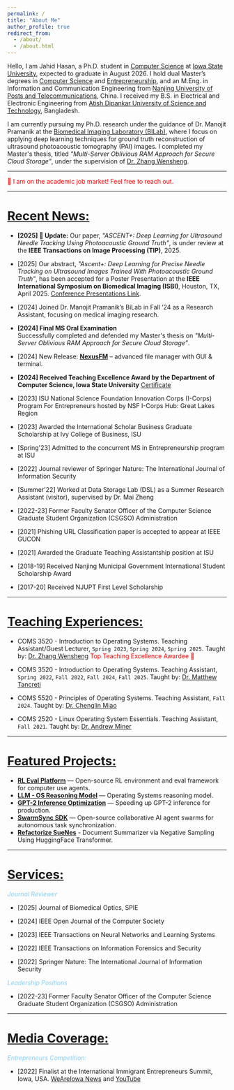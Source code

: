 ```yaml
---
permalink: /
title: "About Me"
author_profile: true
redirect_from: 
  - /about/
  - /about.html
---
```


Hello, I am Jahid Hasan, a Ph.D. student in [Computer Science](https://www.cs.iastate.edu/) at [Iowa State University](https://www.iastate.edu/), expected to graduate in August 2026. I hold dual Master’s degrees in [Computer Science](https://www.cs.iastate.edu/) and [Entrepreneurship](https://www.ivybusiness.iastate.edu/academics/graduate-programs/master-of-entrepreneurship/), and an M.Eng. in Information and Communication Engineering from [Nanjing University of Posts and Telecommunications](https://www.njupt.edu.cn/), China. I received my B.S. in Electrical and Electronic Engineering from [Atish Dipankar University of Science and Technology](https://www.adust.edu.bd/), Bangladesh.

I am currently pursuing my Ph.D. research under the guidance of Dr. Manojit Pramanik at the [Biomedical Imaging Laboratory (BILab)](https://www.bilab2012.com/home), where I focus on applying deep learning techniques for ground truth reconstruction of ultrasound photoacoustic tomography (PAI) images. I completed my Master's thesis, titled *"Multi-Server Oblivious RAM Approach for Secure Cloud Storage"*, under the supervision of [Dr. Zhang Wensheng](https://www.cs.iastate.edu/wzhang).

---

<span style="color:red"> 💼 I am on the academic job market! Feel free to reach out.</span>

---

<ins>Recent News:</ins>
======
- **[2025] 🔔 Update:** 
Our paper, *"ASCENT+: Deep Learning for Ultrasound Needle Tracking Using Photoacoustic Ground Truth"*, is under review at the __IEEE Transactions on Image Processing (TIP)__, 2025.

- [2025] Our abstract, *"Ascent+: Deep Learning for Precise Needle Tracking on Ultrasound Images Trained With Photoacoustic Ground Truth"*, has been accepted for a Poster Presentation at the __IEEE International Symposium on Biomedical Imaging (ISBI)__, Houston, TX, April 2025. [Conference Presentations Link](https://www.bilab2012.com/publications).

- [2024] Joined Dr. Manojit Pramanik’s BiLab in Fall ’24 as a Research Assistant, focusing on medical imaging research.

- **[2024] Final MS Oral Examination**  
Successfully completed and defended my Master's thesis on *"Multi-Server Oblivious RAM Approach for Secure Cloud Storage"*.

- [2024] New Release: __[NexusFM](https://pypi.org/project/nexusfm/)__ – advanced file manager with GUI & terminal.

- __[2024] Received Teaching Excellence Award by the Department of Computer Science, Iowa State University__ [Certificate](https://www.parchment.com/u/award/02f11f572a088ec890d9dc1d5bc0c1ac)

- [2023] ISU National Science Foundation Innovation Corps (I-Corps) Program For Entrepreneurs hosted by NSF I-Corps Hub: Great Lakes Region

- [2023] Awarded the International Scholar Business Graduate Scholarship at Ivy College of Business, ISU

- [Spring'23] Admitted to the concurrent MS in Entrepreneurship program at ISU

- [2022] Journal reviewer of Springer Nature: The International Journal of Information Security

- [Summer'22] Worked at Data Storage Lab (DSL) as a Summer Research Assistant (visitor), supervised by Dr. Mai Zheng

- [2022-23] Former Faculty Senator Officer of the Computer Science Graduate Student Organization (CSGSO) Administration 

- [2021] Phishing URL Classification paper is accepted to appear at IEEE GUCON

- [2021] Awarded the Graduate Teaching Assistantship position at ISU

- [2018-19] Received Nanjing Municipal Government International Student Scholarship Award

- [2017-20] Received NJUPT First Level Scholarship

---

<ins>Teaching Experiences:</ins>
======

- COMS 3520 - Introduction to Operating Systems. Teaching Assistant/Guest Lecturer, `Spring 2023`, `Spring 2024`, `Spring 2025`. Taught by: [Dr. Zhang Wensheng](https://www.cs.iastate.edu/wzhang) <span style="color:red">Top Teaching Excellence Awardee 🎊</span>

- COMS 3520 - Introduction to Operating Systems. Teaching Assistant, `Spring 2022`, `Fall 2022`, `Fall 2024`, `Fall 2025`. Taught by: [Dr. Matthew Tancreti](https://faculty.sites.iastate.edu/tancreti/)

- COMS 5520 - Principles of Operating Systems. Teaching Assistant, `Fall 2024`. Taught by: [Dr. Chenglin Miao](https://www.cs.iastate.edu/people/chenglin-miao)

- COMS 2520 - Linux Operating System Essentials. Teaching Assistant, `Fall 2021`. Taught by: [Dr. Andrew Miner](https://www.cs.iastate.edu/asminer)

---

<ins>Featured Projects:</ins>
======
- [**RL Eval Platform**](https://github.com/jahidhasanlinix/buckeye-python) — Open-source RL environment and eval framework for computer use agents.
- [**LLM - OS Reasoning Model**](https://huggingface.co/jahidhasan/os-reasoning-model) — Operating Systems reasoning model.
- [**GPT-2 Inference Optimization**](https://github.com/jahidhasanlinix/gpt-2_inference_optimization) — Speeding up GPT-2 inference for production.
- [**SwarmSync SDK**](https://github.com/jukto-ai/SwarmSync-SDK) — Open-source collaborative AI agent swarms for autonomous task synchronization.
- [**Refactorize SueNes**](https://github.com/jahidhasanlinix/RefactorizeSueNes) - Document Summarizer via Negative Sampling Using HuggingFace Transformer.


---

<ins>Services:</ins>
======

<span style="color:lightskyblue"> _Journal Reviewer_ </span>

- [2025] Journal of Biomedical Optics, SPIE

- [2024] IEEE Open Journal of the Computer Society

- [2023] IEEE Transactions on Neural Networks and Learning Systems

- [2022] IEEE Transactions on Information Forensics and Security

- [2022] Springer Nature: The International Journal of Information Security


<span style="color:lightskyblue"> _Leadership Positions_ </span>

- [2022-23] Former Faculty Senator Officer of the Computer Science Graduate Student Organization (CSGSO) Administration

---

<ins>Media Coverage:</ins>
======

<span style="color:lightskyblue"> _Entrepreneurs Competition:_ </span>

- [2022] Finalist at the International Immigrant Entrepreneurs Summit, Iowa, USA. [WeAreIowa News](https://www.weareiowa.com/article/news/local/entrepreneurs-summit-education-immigrant-business-owners-iowa-des-moines/524-8c350764-4e40-41bd-80e5-2a9f114804aa) and [YouTube](https://www.youtube.com/watch?v=cAgYhMkLVyk)




<!-- This is the front page of a website that is powered by the [Academic Pages template](https://github.com/academicpages/academicpages.github.io) and hosted on GitHub pages. [GitHub pages](https://pages.github.com) is a free service in which websites are built and hosted from code and data stored in a GitHub repository, automatically updating when a new commit is made to the respository. This template was forked from the [Minimal Mistakes Jekyll Theme](https://mmistakes.github.io/minimal-mistakes/) created by Michael Rose, and then extended to support the kinds of content that academics have: publications, talks, teaching, a portfolio, blog posts, and a dynamically-generated CV. You can fork [this repository](https://github.com/academicpages/academicpages.github.io) right now, modify the configuration and markdown files, add your own PDFs and other content, and have your own site for free, with no ads! An older version of this template powers my own personal website at [stuartgeiger.com](http://stuartgeiger.com), which uses [this Github repository](https://github.com/staeiou/staeiou.github.io).

A data-driven personal website
======
Like many other Jekyll-based GitHub Pages templates, Academic Pages makes you separate the website's content from its form. The content & metadata of your website are in structured markdown files, while various other files constitute the theme, specifying how to transform that content & metadata into HTML pages. You keep these various markdown (.md), YAML (.yml), HTML, and CSS files in a public GitHub repository. Each time you commit and push an update to the repository, the [GitHub pages](https://pages.github.com/) service creates static HTML pages based on these files, which are hosted on GitHub's servers free of charge.

Many of the features of dynamic content management systems (like Wordpress) can be achieved in this fashion, using a fraction of the computational resources and with far less vulnerability to hacking and DDoSing. You can also modify the theme to your heart's content without touching the content of your site. If you get to a point where you've broken something in Jekyll/HTML/CSS beyond repair, your markdown files describing your talks, publications, etc. are safe. You can rollback the changes or even delete the repository and start over -- just be sure to save the markdown files! Finally, you can also write scripts that process the structured data on the site, such as [this one](https://github.com/academicpages/academicpages.github.io/blob/master/talkmap.ipynb) that analyzes metadata in pages about talks to display [a map of every location you've given a talk](https://academicpages.github.io/talkmap.html).

Getting started
======
1. Register a GitHub account if you don't have one and confirm your e-mail (required!)
1. Fork [this repository](https://github.com/academicpages/academicpages.github.io) by clicking the "fork" button in the top right. 
1. Go to the repository's settings (rightmost item in the tabs that start with "Code", should be below "Unwatch"). Rename the repository "[your GitHub username].github.io", which will also be your website's URL.
1. Set site-wide configuration and create content & metadata (see below -- also see [this set of diffs](http://archive.is/3TPas) showing what files were changed to set up [an example site](https://getorg-testacct.github.io) for a user with the username "getorg-testacct")
1. Upload any files (like PDFs, .zip files, etc.) to the files/ directory. They will appear at https://[your GitHub username].github.io/files/example.pdf.  
1. Check status by going to the repository settings, in the "GitHub pages" section

Site-wide configuration
------
The main configuration file for the site is in the base directory in [_config.yml](https://github.com/academicpages/academicpages.github.io/blob/master/_config.yml), which defines the content in the sidebars and other site-wide features. You will need to replace the default variables with ones about yourself and your site's github repository. The configuration file for the top menu is in [_data/navigation.yml](https://github.com/academicpages/academicpages.github.io/blob/master/_data/navigation.yml). For example, if you don't have a portfolio or blog posts, you can remove those items from that navigation.yml file to remove them from the header. 

Create content & metadata
------
For site content, there is one markdown file for each type of content, which are stored in directories like _publications, _talks, _posts, _teaching, or _pages. For example, each talk is a markdown file in the [_talks directory](https://github.com/academicpages/academicpages.github.io/tree/master/_talks). At the top of each markdown file is structured data in YAML about the talk, which the theme will parse to do lots of cool stuff. The same structured data about a talk is used to generate the list of talks on the [Talks page](https://academicpages.github.io/talks), each [individual page](https://academicpages.github.io/talks/2012-03-01-talk-1) for specific talks, the talks section for the [CV page](https://academicpages.github.io/cv), and the [map of places you've given a talk](https://academicpages.github.io/talkmap.html) (if you run this [python file](https://github.com/academicpages/academicpages.github.io/blob/master/talkmap.py) or [Jupyter notebook](https://github.com/academicpages/academicpages.github.io/blob/master/talkmap.ipynb), which creates the HTML for the map based on the contents of the _talks directory).

**Markdown generator**

I have also created [a set of Jupyter notebooks](https://github.com/academicpages/academicpages.github.io/tree/master/markdown_generator
) that converts a CSV containing structured data about talks or presentations into individual markdown files that will be properly formatted for the Academic Pages template. The sample CSVs in that directory are the ones I used to create my own personal website at stuartgeiger.com. My usual workflow is that I keep a spreadsheet of my publications and talks, then run the code in these notebooks to generate the markdown files, then commit and push them to the GitHub repository.

How to edit your site's GitHub repository
------
Many people use a git client to create files on their local computer and then push them to GitHub's servers. If you are not familiar with git, you can directly edit these configuration and markdown files directly in the github.com interface. Navigate to a file (like [this one](https://github.com/academicpages/academicpages.github.io/blob/master/_talks/2012-03-01-talk-1.md) and click the pencil icon in the top right of the content preview (to the right of the "Raw | Blame | History" buttons). You can delete a file by clicking the trashcan icon to the right of the pencil icon. You can also create new files or upload files by navigating to a directory and clicking the "Create new file" or "Upload files" buttons. 

Example: editing a markdown file for a talk
![Editing a markdown file for a talk](/images/editing-talk.png)

For more info
------
More info about configuring Academic Pages can be found in [the guide](https://academicpages.github.io/markdown/). The [guides for the Minimal Mistakes theme](https://mmistakes.github.io/minimal-mistakes/docs/configuration/) (which this theme was forked from) might also be helpful. -->
